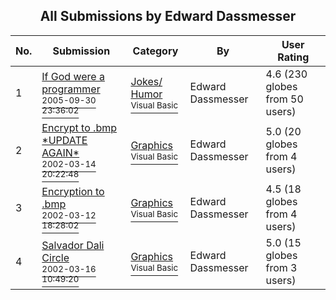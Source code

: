 ﻿<div align="center">

## All Submissions by Edward Dassmesser

</div>

No.  | Submission | Category | By   | User Rating
---- | ---------- | -------- | ---- | -----------
1 | [If God were a programmer<br /><sup>2005-09-30 23:36:02</sup>](https://github.com/Planet-Source-Code/edward-dassmesser-if-god-were-a-programmer__1-62726) | [Jokes/ Humor<br /><sup>Visual Basic</sup>](../ByCategory/jokes-humor__1-40.md) | Edward Dassmesser | 4.6 (230 globes from 50 users)
2 | [Encrypt to \.bmp \*UPDATE AGAIN\*<br /><sup>2002-03-14 20:22:48</sup>](https://github.com/Planet-Source-Code/edward-dassmesser-encrypt-to-bmp-update-again__1-32666) | [Graphics<br /><sup>Visual Basic</sup>](../ByCategory/graphics__1-46.md) | Edward Dassmesser | 5.0 (20 globes from 4 users)
3 | [Encryption to \.bmp<br /><sup>2002-03-12 18:28:02</sup>](https://github.com/Planet-Source-Code/edward-dassmesser-encryption-to-bmp__1-32625) | [Graphics<br /><sup>Visual Basic</sup>](../ByCategory/graphics__1-46.md) | Edward Dassmesser | 4.5 (18 globes from 4 users)
4 | [Salvador Dali Circle<br /><sup>2002-03-16 10:49:20</sup>](https://github.com/Planet-Source-Code/edward-dassmesser-salvador-dali-circle__1-32725) | [Graphics<br /><sup>Visual Basic</sup>](../ByCategory/graphics__1-46.md) | Edward Dassmesser | 5.0 (15 globes from 3 users)
